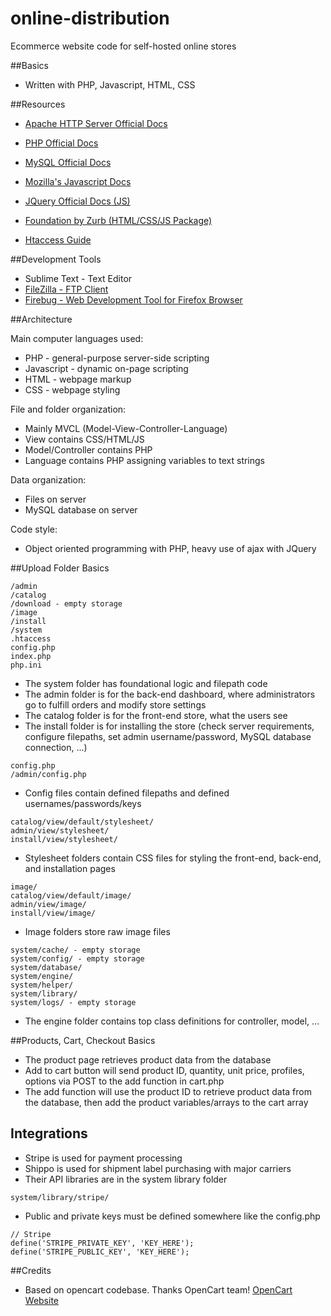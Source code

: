 online-distribution
===================

Ecommerce website code for self-hosted online stores

##Basics

- Written with PHP, Javascript, HTML, CSS

##Resources

- [Apache HTTP Server Official Docs](https://httpd.apache.org/)
- [PHP Official Docs](http://www.php.net/)
- [MySQL Official Docs](http://dev.mysql.com/)
- [Mozilla's Javascript Docs](https://developer.mozilla.org/en-US/docs/Web/JavaScript?redirectlocale=en-US&redirectslug=JavaScript)
- [JQuery Official Docs (JS)](http://jquery.com/)
- [Foundation by Zurb (HTML/CSS/JS Package)](http://foundation.zurb.com/)

- [Htaccess Guide](http://htaccess-guide.com/)

##Development Tools

- Sublime Text - Text Editor
- [FileZilla - FTP Client](https://filezilla-project.org/)
- [Firebug - Web Development Tool for Firefox Browser](https://getfirebug.com/whatisfirebug)

##Architecture

Main computer languages used:

- PHP - general-purpose server-side scripting
- Javascript - dynamic on-page scripting
- HTML - webpage markup
- CSS - webpage styling

File and folder organization:

- Mainly MVCL (Model-View-Controller-Language)
- View contains CSS/HTML/JS
- Model/Controller contains PHP
- Language contains PHP assigning variables to text strings

Data organization:

- Files on server
- MySQL database on server

Code style:

- Object oriented programming with PHP, heavy use of ajax with JQuery

##Upload Folder Basics

```
/admin
/catalog
/download - empty storage
/image
/install
/system
.htaccess
config.php
index.php
php.ini
```

- The system folder has foundational logic and filepath code
- The admin folder is for the back-end dashboard, where administrators go to fulfill orders and modify store settings
- The catalog folder is for the front-end store, what the users see
- The install folder is for installing the store (check server requirements, configure filepaths, set admin username/password, MySQL database connection, ...)

```
config.php
/admin/config.php
```

- Config files contain defined filepaths and defined usernames/passwords/keys

```
catalog/view/default/stylesheet/
admin/view/stylesheet/
install/view/stylesheet/
```

- Stylesheet folders contain CSS files for styling the front-end, back-end, and installation pages

```
image/
catalog/view/default/image/
admin/view/image/
install/view/image/
```

- Image folders store raw image files

```
system/cache/ - empty storage
system/config/ - empty storage
system/database/
system/engine/
system/helper/
system/library/
system/logs/ - empty storage
```

- The engine folder contains top class definitions for controller, model, ...

##Products, Cart, Checkout Basics

- The product page retrieves product data from the database
- Add to cart button will send product ID, quantity, unit price, profiles, options via POST to the add function in cart.php
- The add function will use the product ID to retrieve product data from the database, then add the product variables/arrays to the cart array

## Integrations

- Stripe is used for payment processing
- Shippo is used for shipment label purchasing with major carriers
- Their API libraries are in the system library folder

```
system/library/stripe/
```

- Public and private keys must be defined somewhere like the config.php

```
// Stripe
define('STRIPE_PRIVATE_KEY', 'KEY_HERE');
define('STRIPE_PUBLIC_KEY', 'KEY_HERE');
```

##Credits

- Based on opencart codebase. Thanks OpenCart team! [OpenCart Website](http://www.opencart.com/)